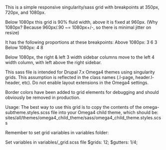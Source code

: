 This is a simple responsive singularity/sass grid with breakpoints at 350px, 720px, and 1080px.

Below 1080px this grid is 90% fluid width, above it is fixed at 960px.
(Why 1080px? Because 960px/.90 ~= 1080px+/-, so there is minimal jitter on resize)

It has the following proportions at these breakpoints:
Above 1080px: 3 6 3
Below 1080px: 4 8

Below 1080px, the right & left 3 width sidebar columns move to the left 4 width column, with left above the right sidebar.

This sass file is intended for Drupal 7.x Omega4 themes using singularity grids.  This assumption is reflected in the class names (.l-page, header.l-header, etc).  Do not enable layout extensions in the Omega4 settings.

Border colors have been added to grid elements for debugging and should obviously be removed in production.

Usage: The best way to use this grid is to copy the contents of the omega-subtheme.styles.scss file into your Omega4 child theme, which should be:
sites/all/themes/omega4_child_theme/sass/omega4_child_theme.styles.scss

Remember to set grid variables in variables folder:

Set variables in variables/_grid.scss file
$grids: 12;
$gutters: 1/4;

